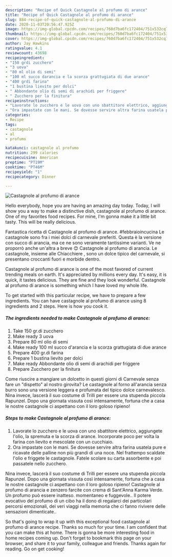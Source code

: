 ```yaml
---
description: "Recipe of Quick Castagnole al profumo di arance"
title: "Recipe of Quick Castagnole al profumo di arance"
slug: 884-recipe-of-quick-castagnole-al-profumo-di-arance
date: 2020-11-03T20:56:47.925Z
image: https://img-global.cpcdn.com/recipes/760d7ba6fc172404/751x532cq70/castagnole-al-profumo-di-arance-recipe-main-photo.jpg
thumbnail: https://img-global.cpcdn.com/recipes/760d7ba6fc172404/751x532cq70/castagnole-al-profumo-di-arance-recipe-main-photo.jpg
cover: https://img-global.cpcdn.com/recipes/760d7ba6fc172404/751x532cq70/castagnole-al-profumo-di-arance-recipe-main-photo.jpg
author: Jay Hawkins
ratingvalue: 4.1
reviewcount: 43698
recipeingredient:
- "150 grdi zucchero"
- "3 uova"
- "80 ml olio di semi"
- "100 ml succo darancia e la scorza grattugiata di due arance"
- "400 grdi farina"
- "1 bustina lievito per dolci"
- " Abbondante olio di semi di arachidi per friggere"
- " Zucchero per la finitura"
recipeinstructions:
- "Lavorate lo zucchero e le uova con uno sbattitore elettrico, aggiungete l&#39;olio, la spremuta e la scorza di arance. Incorporate poco per volta la farina con lievito e mescolate con un cucchiaio."
- "Ora impastate con le mani. Se dovesse servire altra farina usatela pure e ricavate delle palline non più grandi di una noce. Nel frattempo scaldate l&#39;olio e friggete le castagnole. Fatele scolare su carta assorbente e poi passatele nello zucchero."
categories:
- Recipe
tags:
- castagnole
- al
- profumo

katakunci: castagnole al profumo 
nutrition: 299 calories
recipecuisine: American
preptime: "PT19M"
cooktime: "PT46M"
recipeyield: "1"
recipecategory: Dinner

---
```



![Castagnole al profumo di arance](https://img-global.cpcdn.com/recipes/760d7ba6fc172404/751x532cq70/castagnole-al-profumo-di-arance-recipe-main-photo.jpg)

Hello everybody, hope you are having an amazing day today. Today, I will show you a way to make a distinctive dish, castagnole al profumo di arance. One of my favorites food recipes. For mine, I'm gonna make it a little bit tasty. This will be really delicious.

Fantastica ricetta di Castagnole al profumo di arance. #febbraioincucina Le castagnole sono fra i miei dolci di carnevale preferiti. Questa è la versione con succo di arancia, ma ce ne sono veramente tantissime varianti. Ve ne proporrò anche un&#39;altra a breve 😊 Castagnole al profumo di arancia. Le castagnole, insieme alle Chiacchiere , sono un dolce tipico del carnevale, si presentano croccanti fuori e morbide dentro.

Castagnole al profumo di arance is one of the most favored of current trending meals on earth. It's appreciated by millions every day. It's easy, it is quick, it tastes delicious. They are fine and they look wonderful. Castagnole al profumo di arance is something which I have loved my whole life.


To get started with this particular recipe, we have to prepare a few ingredients. You can have castagnole al profumo di arance using 8 ingredients and 2 steps. Here is how you cook it.

<!--inarticleads1-->

##### The ingredients needed to make Castagnole al profumo di arance:

1. Take 150 gr.di zucchero
1. Make ready 3 uova
1. Prepare 80 ml olio di semi
1. Make ready 100 ml succo d&#39;arancia e la scorza grattugiata di due arance
1. Prepare 400 gr.di farina
1. Prepare 1 bustina lievito per dolci
1. Make ready  Abbondante olio di semi di arachidi per friggere
1. Prepare  Zucchero per la finitura


Come riuscire a mangiare un dolcetto in questi giorni di Carnevale senza fare un &#34;dispetto&#34; al nostro girovita? Le castagnole al forno all&#39;arancia senza burro sono una versione leggera e profumata del tipico dolce carnevalesco. Nina invece, lascerà il suo costume di Trilli per essere una stupenda piccola Rapunzel. Dopo una giornata vissuta così intensamente, fortuna che a casa le nostre castagnole ci aspettano con il loro goloso ripieno! 

<!--inarticleads2-->

##### Steps to make Castagnole al profumo di arance:

1. Lavorate lo zucchero e le uova con uno sbattitore elettrico, aggiungete l&#39;olio, la spremuta e la scorza di arance. Incorporate poco per volta la farina con lievito e mescolate con un cucchiaio.
1. Ora impastate con le mani. Se dovesse servire altra farina usatela pure e ricavate delle palline non più grandi di una noce. Nel frattempo scaldate l&#39;olio e friggete le castagnole. Fatele scolare su carta assorbente e poi passatele nello zucchero.


Nina invece, lascerà il suo costume di Trilli per essere una stupenda piccola Rapunzel. Dopo una giornata vissuta così intensamente, fortuna che a casa le nostre castagnole ci aspettano con il loro goloso ripieno! Castagnole al profumo di arancia e zenzero farcite con crema di Sant&#39;Anna Karma Verde. Un profumo può essere inatteso. momentaneo e fuggevole.. Il potere evocativo del profumo di un cibo ha il dono di regalarci dei particolari percorsi emozionali, dei veri viaggi nella memoria che ci fanno rivivere delle sensazioni dimenticate.. 

So that's going to wrap it up with this exceptional food castagnole al profumo di arance recipe. Thanks so much for your time. I am confident that you can make this at home. There is gonna be more interesting food in home recipes coming up. Don't forget to bookmark this page on your browser, and share it to your family, colleague and friends. Thanks again for reading. Go on get cooking!
